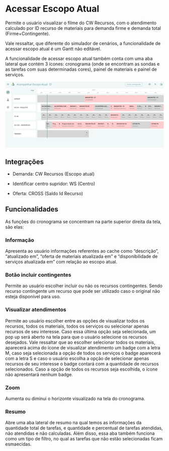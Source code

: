 # Acessar Escopo Atual

Permite o usuário visualizar o filme do CW Recursos, com o atendimento calculado por ID recurso de materiais para demanda firme e
demanda total (Firme+Contingente).

Vale ressaltar, que diferente do simulador de cenários, a funcionalidade de acessar escopo atual é um Gantt não editável.

A funcionalidade de acessar escopo atual também conta com uma aba lateral que contém 3 ícones: cronograma (onde se encontram as sondas e as tarefas com suas determinadas cores), painel de materiais e painel de serviços. 

![alt text](image-9.png)

## Integrações

- Demanda: CW Recursos (Escopo atual)

- Identificar centro supridor: WS (Centro)

- Oferta: CROSS (Saldo Id Recurso)


## Funcionalidades

As funções do cronograma se concentram na parte superior direita da tela, são elas:

### Informação
Apresenta ao usuário informações referentes ao cache como “descrição”, “atualizado em”, “oferta de materiais atualizada em” e “disponibilidade de serviços atualizada em” com relação ao escopo atual.

### Botão incluir contingentes
Permite ao usuário escolher incluir ou não os recursos contingentes. Sendo recurso contingente um recurso que pode ser utilizado caso o original não esteja disponível para uso.

### Visualizar atendimentos
Permite ao usuário escolher entre as opções de visualizar todos os recursos, todos os materiais, todos os serviços ou selecionar apenas recursos de seu interesse. Caso essa última opção seja selecionada, um pop up será aberto na tela para que o usuário selecione os recursos desejados. Vale ressaltar que ao escolher selecionar todos os materiais, aparecerá acima do ícone de visualizar atendimento um badge com a letra M, caso seja selecionada a opção de todos os serviços o badge aparecerá com a letra S e caso o usuário escolha a opção de selecionar apenas recursos de seu interesse o badge contará com a quantidade de recursos selecionados. Caso a opção de todos os recursos seja escolhida, o ícone não apresentará nenhum badge.

### Zoom
Aumenta ou diminui o horizonte visualizado na tela do cronograma.

### Resumo
Abre uma aba lateral de resumo na qual temos as informações da quantidade total de tarefas, e quantidade e percentual de tarefas atendidas, não atendidas e não calculadas. Além disso, essa aba também funciona como um tipo de filtro, no qual as tarefas que não estão selecionadas ficam esmaecidas.
